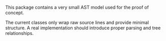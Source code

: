 This package contains a very small AST model used for the proof of concept.

The current classes only wrap raw source lines and provide minimal structure.
A real implementation should introduce proper parsing and tree relationships.
